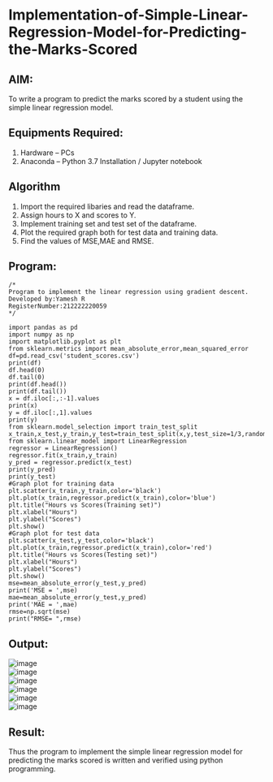 # Implementation-of-Simple-Linear-Regression-Model-for-Predicting-the-Marks-Scored

## AIM:
To write a program to predict the marks scored by a student using the simple linear regression model.

## Equipments Required:
1. Hardware – PCs
2. Anaconda – Python 3.7 Installation / Jupyter notebook

## Algorithm
1. Import the required libaries and read the dataframe.
2. Assign hours to X and scores to Y.
3. Implement training set and test set of the dataframe.
4. Plot the required graph both for test data and training data.
5. Find the values of MSE,MAE and RMSE.

## Program:
```
/*
Program to implement the linear regression using gradient descent.
Developed by:Yamesh R
RegisterNumber:212222220059
*/

import pandas as pd
import numpy as np
import matplotlib.pyplot as plt
from sklearn.metrics import mean_absolute_error,mean_squared_error
df=pd.read_csv('student_scores.csv')
print(df)
df.head(0)
df.tail(0)
print(df.head())
print(df.tail())
x = df.iloc[:,:-1].values
print(x)
y = df.iloc[:,1].values
print(y)
from sklearn.model_selection import train_test_split
x_train,x_test,y_train,y_test=train_test_split(x,y,test_size=1/3,random_state=0)
from sklearn.linear_model import LinearRegression
regressor = LinearRegression()
regressor.fit(x_train,y_train)
y_pred = regressor.predict(x_test)
print(y_pred)
print(y_test)
#Graph plot for training data
plt.scatter(x_train,y_train,color='black')
plt.plot(x_train,regressor.predict(x_train),color='blue')
plt.title("Hours vs Scores(Training set)")
plt.xlabel("Hours")
plt.ylabel("Scores")
plt.show()
#Graph plot for test data
plt.scatter(x_test,y_test,color='black')
plt.plot(x_train,regressor.predict(x_train),color='red')
plt.title("Hours vs Scores(Testing set)")
plt.xlabel("Hours")
plt.ylabel("Scores")
plt.show()
mse=mean_absolute_error(y_test,y_pred)
print('MSE = ',mse)
mae=mean_absolute_error(y_test,y_pred)
print('MAE = ',mae)
rmse=np.sqrt(mse)
print("RMSE= ",rmse)

```
## Output:
![image](https://github.com/23004513/Implementation-of-Simple-Linear-Regression-Model-for-Predicting-the-Marks-Scored/assets/138973069/0d06a575-94a7-40be-ad2f-b925a14db9ac)        
![image](https://github.com/23004513/Implementation-of-Simple-Linear-Regression-Model-for-Predicting-the-Marks-Scored/assets/138973069/90a15f1a-c470-4482-b7d5-ca3ff99bc39e)      
![image](https://github.com/23004513/Implementation-of-Simple-Linear-Regression-Model-for-Predicting-the-Marks-Scored/assets/138973069/2021ce29-6c1e-4511-ab0e-0e55787306dd)         
![image](https://github.com/23004513/Implementation-of-Simple-Linear-Regression-Model-for-Predicting-the-Marks-Scored/assets/138973069/154f088d-3ca8-46ba-acb1-07dee94830d9)         
![image](https://github.com/23004513/Implementation-of-Simple-Linear-Regression-Model-for-Predicting-the-Marks-Scored/assets/138973069/a3d1f641-5f76-49b3-9a53-7084d3867b54)       
![image](https://github.com/23004513/Implementation-of-Simple-Linear-Regression-Model-for-Predicting-the-Marks-Scored/assets/138973069/d3b9639e-1e6d-498e-89d7-938f3650f95a)       


## Result:
Thus the program to implement the simple linear regression model for predicting the marks scored is written and verified using python programming.


